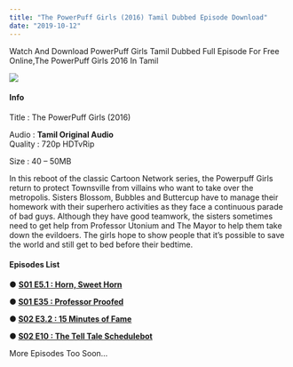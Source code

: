 ```yaml
---
title: "The PowerPuff Girls (2016) Tamil Dubbed Episode Download"
date: "2019-10-12"
---
```


Watch And Download PowerPuff Girls Tamil Dubbed Full Episode For Free Online,The PowerPuff Girls 2016 In Tamil

[![](https://1.bp.blogspot.com/-RPg4BQdaGL0/XWiWgd_2iaI/AAAAAAAACE4/WCAodF5lc4UobjEszG3840kjG05vitvUQCLcBGAs/s320/99bf7a88-78a7-478a-abea-db87ecffafdd.jpeg)](https://1.bp.blogspot.com/-RPg4BQdaGL0/XWiWgd_2iaI/AAAAAAAACE4/WCAodF5lc4UobjEszG3840kjG05vitvUQCLcBGAs/s1600/99bf7a88-78a7-478a-abea-db87ecffafdd.jpeg)

#### Info

Title : The PowerPuff Girls (2016)

Audio : **Tamil Original Audio**  
Quality : 720p HDTvRip

Size : 40 – 50MB

In this reboot of the classic Cartoon Network series, the Powerpuff Girls return to protect Townsville from villains who want to take over the metropolis. Sisters Blossom, Bubbles and Buttercup have to manage their homework with their superhero activities as they face a continuous parade of bad guys. Although they have good teamwork, the sisters sometimes need to get help from Professor Utonium and The Mayor to help them take down the evildoers. The girls hope to show people that it’s possible to save the world and still get to bed before their bedtime.

#### Episodes List

● **[S01 E5.1 : Horn, Sweet Horn](https://drive.google.com/file/d/1-pYKIUAtljjVKIy1y4Hf6fDlGSc7p5qr/view?usp=drivesdk)**

**● [S01 E35 : Professor Proofed](https://drive.google.com/file/d/1-vqlLykXo1Lh7aOJO0uD3UuY-zettreN/view?usp=drivesdk)**

**● [S02 E3.2 : 15 Minutes of Fame](https://drive.google.com/file/d/1-iHR-ZM50P3q9RZmGpbHHFlPcgT7jL7D/view?usp=drivesdk)**

**● [S02 E10 : The Tell Tale Schedulebot](https://drive.google.com/file/d/1-nakalHDljfAKUoQb3F3esaidO7c-q6w/view?usp=drivesdk)**

More Episodes Too Soon…

